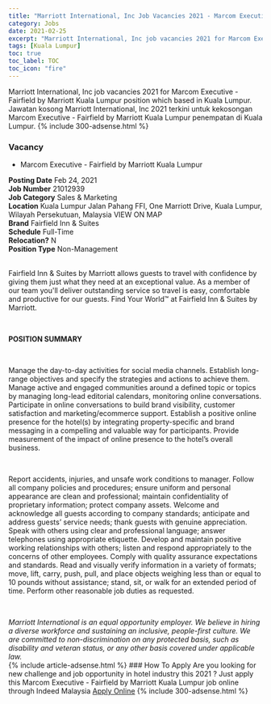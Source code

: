 ```yaml
---
title: "Marriott International, Inc Job Vacancies 2021 - Marcom Executive - Fairfield by Marriott Kuala Lumpur" 
category: Jobs 
date: 2021-02-25 
excerpt: "Marriott International, Inc job vacancies 2021 for Marcom Executive - Fairfield by Marriott Kuala Lumpur position which based in Kuala Lumpur. Jawatan kosong Marriott International, Inc 2021 terkini untuk kekosongan Marcom Executive - Fairfield by Marriott Kuala Lumpur penempatan di Kuala Lumpur" 
tags: [Kuala Lumpur] 
toc: true 
toc_label: TOC 
toc_icon: "fire" 
--- 
```


Marriott International, Inc job vacancies 2021 for Marcom Executive - Fairfield by Marriott Kuala Lumpur position which based in Kuala Lumpur. Jawatan kosong Marriott International, Inc 2021 terkini untuk kekosongan Marcom Executive - Fairfield by Marriott Kuala Lumpur penempatan di Kuala Lumpur. 
{% include 300-adsense.html %} 
### Vacancy 
- Marcom Executive - Fairfield by Marriott Kuala Lumpur 
<div><div><div><b>Posting Date</b> Feb 24, 2021<br>
<b>Job Number</b> 21012939<br>
<b>Job Category</b> Sales &amp; Marketing<br>
<b>Location</b> Kuala Lumpur Jalan Pahang FFI, One Marriott Drive, Kuala Lumpur, Wilayah Persekutuan, Malaysia VIEW ON MAP<br>
<b>Brand</b> Fairfield Inn &amp; Suites<br>
<b>Schedule</b> Full-Time<br>
<b>Relocation?</b> N<br>
<b>Position Type</b> Non-Management<p><br>
Fairfield Inn &amp; Suites by Marriott allows guests to travel with confidence by giving them just what they need at an exceptional value. As a member of our team you'll deliver outstanding service so travel is easy, comfortable and productive for our guests. Find Your World&#8482; at Fairfield Inn &amp; Suites by Marriott.</p></div><div><br>
<p><b>POSITION SUMMARY</b></p><br>
<p></p><p>Manage the day-to-day activities for social media channels. Establish long-range objectives and specify the strategies and actions to achieve them. Manage active and engaged communities around a defined topic or topics by managing long-lead editorial calendars, monitoring online conversations. Participate in online conversations to build brand visibility, customer satisfaction and marketing/ecommerce support. Establish a positive online presence for the hotel(s) by integrating property-specific and brand messaging in a compelling and valuable way for participants. Provide measurement of the impact of online presence to the hotel&#8217;s overall business.</p><br>
<p></p><p>Report accidents, injuries, and unsafe work conditions to manager. Follow all company policies and procedures; ensure uniform and personal appearance are clean and professional; maintain confidentiality of proprietary information; protect company assets. Welcome and acknowledge all guests according to company standards; anticipate and address guests&#8217; service needs; thank guests with genuine appreciation. Speak with others using clear and professional language; answer telephones using appropriate etiquette. Develop and maintain positive working relationships with others; listen and respond appropriately to the concerns of other employees. Comply with quality assurance expectations and standards. Read and visually verify information in a variety of formats; move, lift, carry, push, pull, and place objects weighing less than or equal to 10 pounds without assistance; stand, sit, or walk for an extended period of time. Perform other reasonable job duties as requested.</p><br>
</div><p></p><i>Marriott International is an equal opportunity employer. We believe in hiring a diverse workforce and sustaining an inclusive, people-first culture. We are committed to non-discrimination on any protected basis, such as disability and veteran status, or any other basis covered under applicable law.</i></div></div> 
{% include article-adsense.html %} 
### How To Apply 
Are you looking for new challenge and job opportunity in hotel industry this 2021 ?
Just apply this Marcom Executive - Fairfield by Marriott Kuala Lumpur job online through Indeed Malaysia 
<a href="https://malaysia.indeed.com/viewjob?jk=4146cc93be3ca576" class="btn btn--info" target="_blank" rel="nofollow noopenner">Apply Online</a> 
{% include 300-adsense.html %} 